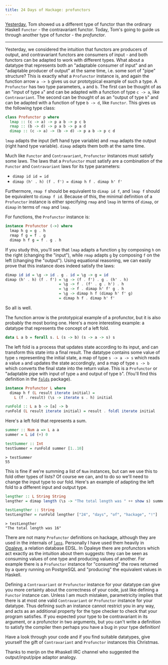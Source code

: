 ```yaml
---
title: 24 Days of Hackage: profunctors
---
```


[Yesterday](/guest-posts/2013-12-21-24-days-of-hackage-contravariant.html), Tom
showed us a different type of functor than the ordinary Haskell `Functor` - the
contravariant functor. Today, Tom's going to guide us through another type of
functor - the *profunctor*.

---

Yesterday, we considered the intuition that functors are producers of output,
and contravariant functors are consumers of input - and both functors can be
adapted to work with different types. What about a datatype that represents both
an "adaptable consumer of input" and an "adaptable producer of output" at the
same time, i.e. some sort of "pipe" structure?  This is exactly what a
`Profunctor` instance is, and again the function arrow `a -> b` gives us
our prototypical example of such a type.  A `Profunctor` has two type
parameters, `a` and `b`.  The first can be thought of as an "input of type `a`"
and can be adapted with a function of type `c -> a`, like `Contravariant`.  The
second can be thought of as an "output of type `b`" and can be adapted with a
function of type `b -> d`, like `Functor`. This gives us the following type
class:

```haskell
class Profunctor p where
  lmap :: (c -> a) -> p a b -> p c b
  rmap :: (b -> d) -> p a b -> p a d
  dimap :: (c -> a) -> (b -> d) -> p a b -> p c d
```

`lmap` adapts the input (left hand type variable) and `rmap` adapts the output
(right hand type variable).  `dimap` adapts them both at the same time.

Much like `Functor` and `Contravariant`, `Profunctor` instances must satisfy some
laws.  The laws that a `Profunctor` must satisfy are a combination of the
`Functor` and `Contravariant` laws for its type parameters:

* `dimap id id = id`
* `dimap (h' . h) (f . f') = dimap h f . dimap h' f'`

Furthermore, `rmap f` should be equivalent to `dimap id f`, and `lmap f` should
be equivalent to `dimap f id`. Because of this, the minimal definition of a
`Profunctor` instance is either specifying `rmap` and `lmap` in terms of
`dimap`, or `dimap` in terms of `rmap` and `lmap`.

For functions, the `Profunctor` instance is:

```haskell
instance Profunctor (->) where
  lmap h g = g . h
  rmap f g = f . g
  dimap h f g = f . g . h
```

If you study this, you'll see that `lmap` adapts a function `g` by composing `h`
on the right (changing the "input"), while `rmap` adapts `g` by composing `f` on
the left (changing the "output"). Using equational reasoning, we can easily
prove that this instance does indeed satisfy the laws:

```haskell
dimap id id = \g -> id . g . id = \g -> g = id
dimap (h' . h) (f . f') = \g -> (f . f') . g . (h' . h)
                        = \g -> f . (f' . g . h') . h
                        = \g -> f . dimap h' f' g . h
                        = \g -> dimap h f (dimap h' f' g)
                        = dimap h f . dimap h' f'
```

So all is well.

The function arrow is the prototypical example of a profunctor, but it
is also probably the most boring one.  Here's a more interesting
example: a datatype that represents the concept of a left fold.

```haskell
data L a b = forall s. L (s -> b) (s -> a -> s) s
```

The left fold is a process that updates state according to its input, and can
transform this state into a final result.  The datatype contains some value of
type `s` representing the initial state, a map of type `s -> a -> s` which reads
a value `a` and updates the state accordingly, and a map of type `s -> b` which
converts the final state into the return value.  This is a `Profunctor` or
"adaptable pipe with input of type `a` and output of type `b`".  (You'll find
this definition in the [`folds`](http://hackage.haskell.org/package/folds)
package).

```haskell
instance Profunctor L where
  dimap h f (L result iterate initial) =
    L (f . result) (\s -> iterate s . h) initial

runFold :: L a b -> [a] -> b
runFold (L result iterate initial) = result . foldl iterate initial
```

Here's a left fold that represents a sum.

```haskell
summer :: Num a => L a a
summer = L id (+) 0

testSummer :: Int
testSummer = runFold summer [1..10]
```

```
> testSummer
55
```

This is fine if we're summing a list of `Num` instances, but can we use this to
fold other types of lists? Of course we can, and to do so we'll need to change
the input type to our fold. Here's an example of adapting the left fold to a
different input and output type.

```haskell
lengther :: L String String
lengther = dimap length (\s -> "The total length was " ++ show s) summer

testLengther :: String
testLengther = runFold lengther ["24", "days", "of", "hackage", "!"]
```

```
> testLengther
"The total length was 16"
```

There are not many `Profunctor` definitions on hackage, although they are used
in the internals of [`lens`](http://hackage.haskell.org/package/lens).
Personally I have used them heavily in [Opaleye](http://hackage.haskell.org/package/opaleye),
a relation database EDSL.  In Opaleye there are profunctors which act exactly
as the intuition about them suggests: they can be seen as consuming values of
one type and producing values of another.  For example there is a `Profunctor`
instance for "consuming" the rows returned by a query running on PostgreSQL and
"producing" the equivalent values in Haskell.

Defining a `Contravariant` or `Profunctor` instance for your datatype can give
you more certainty about the correctness of your code, just like defining a
`Functor` instance can.  Unless I am much mistaken, parametricity implies that
there is at most one valid `Contravariant` or `Profunctor` instance for your
datatype.  Thus defining such an instance cannot restrict you in any way, and
acts as an additional property for the type checker to check that your program
satisfies.  If you expected your type to be contravariant in its argument, or a
profunctor in two arguments, but you can't write a definition to satisfy the
compiler then perhaps you have a bug in your type definition!

Have a look through your code and if you find suitable datatypes, give yourself
the gift of `Contravariant` and `Profunctor` instances this Christmas.

Thanks to merijn on the #haskell IRC channel who suggested the
output/input/pipe adaptor analogy.
